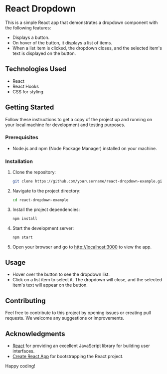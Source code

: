 
# React Dropdown 

This is a simple React app that demonstrates a dropdown component with the following features:

- Displays a button.
- On hover of the button, it displays a list of items.
- When a list item is clicked, the dropdown closes, and the selected item's text is displayed on the button.

## Technologies Used

- React
- React Hooks
- CSS for styling

## Getting Started

Follow these instructions to get a copy of the project up and running on your local machine for development and testing purposes.

### Prerequisites

- Node.js and npm (Node Package Manager) installed on your machine.

### Installation

1. Clone the repository:

   ```bash
   git clone https://github.com/yourusername/react-dropdown-example.git
   ```

2. Navigate to the project directory:

   ```bash
   cd react-dropdown-example
   ```

3. Install the project dependencies:

   ```bash
   npm install
   ```

4. Start the development server:

   ```bash
   npm start
   ```

5. Open your browser and go to [http://localhost:3000](http://localhost:3000) to view the app.

## Usage

- Hover over the button to see the dropdown list.
- Click on a list item to select it. The dropdown will close, and the selected item's text will appear on the button.

## Contributing

Feel free to contribute to this project by opening issues or creating pull requests. We welcome any suggestions or improvements.


## Acknowledgments

- [React](https://reactjs.org/) for providing an excellent JavaScript library for building user interfaces.
- [Create React App](https://create-react-app.dev/) for bootstrapping the React project.

Happy coding!
```

